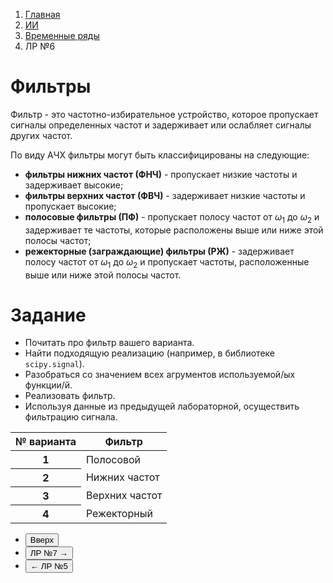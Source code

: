 <ol class="breadcrumb">
  <li class="breadcrumb-item"><a href="{{ site.baseurl }}">Главная</a></li>
  <li class="breadcrumb-item"><a href="{{ site.baseurl }}/artificial-intelligence/index.html">ИИ</a></li>
  <li class="breadcrumb-item"><a href="{{ site.baseurl }}/artificial-intelligence/time-series/index.html">Временные ряды</a></li>
  <li class="breadcrumb-item active">ЛР №6</li>
</ol>

<nav>
  <ul></ul>
</nav>

# Фильтры

Фильтр - это частотно-избирательное устройство, которое пропускает сигналы определенных частот и задерживает или ослабляет сигналы других частот.

По виду АЧХ фильтры могут быть классифицированы на следующие:
* **фильтры нижних частот (ФНЧ)** - пропускает низкие частоты и задерживает высокие; 
* **фильтры верхних частот (ФВЧ)** - задерживает  низкие   частоты  и  пропускает  высокие;
* **полосовые фильтры (ПФ)** - пропускает полосу частот от $ω_1$ до $ω_2$ и задерживает те частоты, которые расположены выше или ниже этой полосы частот;
* **режекторные (заграждающие) фильтры (РЖ)** - задерживает полосу частот от $ω_1$ до $ω_2$  и пропускает частоты, расположенные выше или ниже  этой полосы частот.

# Задание

* Почитать про фильтр вашего варианта.
* Найти подходящую реализацию (например, в библиотеке `scipy.signal`).
* Разобраться со значением всех агрументов используемой/ых функции/й.
* Реализовать фильтр.
* Используя данные из предыдущей лабораторной, осуществить фильтрацию сигнала.

<div class="table-responsive">
<table class="table table-hover border-primary">
   <thead>
     <tr class="table-dark">
       <th scope="col">№ варианта</th>
       <th scope="col">Фильтр</th>
     </tr>
   </thead>
   <tbody>
     <tr>
       <th scope="row">1</th>
       <td>Полосовой</td>
     </tr>
     <tr>
       <th scope="row">2</th>
       <td>Нижних частот</td>
     </tr>
     <tr>
       <th scope="row">3</th>
       <td>Верхних частот</td>
     </tr>
     <tr>
       <th scope="row">4</th>
       <td>Режекторный</td>
     </tr>
    </tbody>
</table>
</div>


<div class="row">
  <div class="col-lg-12">
    <ul class="list-unstyled">
      <li class="float-end">
        <button type="button" class="btn btn-outline-primary" onclick="window.location.href='#фильтры';">Вверх</button>
      </li>
      <li  class="float-end">
       <button type="button" class="btn btn-primary" onclick="window.location.href='{{ site.baseurl }}/artificial-intelligence/time-series/labs/lab7.html';">ЛР №7 →</button>
     </li>
      <li>
        <button type="button" class="btn btn-primary" onclick="window.location.href='{{ site.baseurl }}/artificial-intelligence/time-series/labs/lab5.html';">← ЛР №5</button>
      </li>
    </ul>
  </div>
</div>
